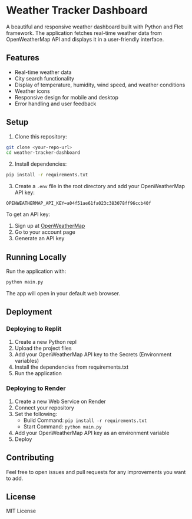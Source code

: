# Weather Tracker Dashboard

A beautiful and responsive weather dashboard built with Python and Flet framework. The application fetches real-time weather data from OpenWeatherMap API and displays it in a user-friendly interface.

## Features

- Real-time weather data
- City search functionality
- Display of temperature, humidity, wind speed, and weather conditions
- Weather icons
- Responsive design for mobile and desktop
- Error handling and user feedback

## Setup

1. Clone this repository:
```bash
git clone <your-repo-url>
cd weather-tracker-dashboard
```

2. Install dependencies:
```bash
pip install -r requirements.txt
```

3. Create a `.env` file in the root directory and add your OpenWeatherMap API key:
```
OPENWEATHERMAP_API_KEY=a04f51ae61fa023c383078ff96ccb40f
```

To get an API key:
1. Sign up at [OpenWeatherMap](https://openweathermap.org/)
2. Go to your account page
3. Generate an API key

## Running Locally

Run the application with:
```bash
python main.py
```

The app will open in your default web browser.

## Deployment

### Deploying to Replit

1. Create a new Python repl
2. Upload the project files
3. Add your OpenWeatherMap API key to the Secrets (Environment variables)
4. Install the dependencies from requirements.txt
5. Run the application

### Deploying to Render

1. Create a new Web Service on Render
2. Connect your repository
3. Set the following:
   - Build Command: `pip install -r requirements.txt`
   - Start Command: `python main.py`
4. Add your OpenWeatherMap API key as an environment variable
5. Deploy

## Contributing

Feel free to open issues and pull requests for any improvements you want to add.

## License

MIT License 